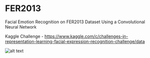 # FER2013
Facial Emotion Recognition on FER2013 Dataset Using a Convolutional Neural Network

Kaggle Challenge - https://www.kaggle.com/c/challenges-in-representation-learning-facial-expression-recognition-challenge/data

![alt text](https://github.com/gitshanks/fer2013/blob/master/confusionmatrix.png)
